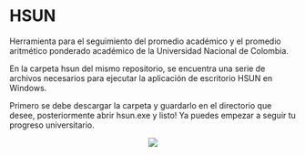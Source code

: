 # HSUN
 Herramienta para el seguimiento del promedio académico y el promedio aritmético ponderado académico de la Universidad Nacional de Colombia.
 
 En la carpeta hsun del mismo repositorio, se encuentra una serie de archivos necesarios para ejecutar la aplicación de escritorio HSUN en Windows.
 
 Primero se debe descargar la carpeta y guardarlo en el directorio que desee, posteriormente abrir hsun.exe y listo! 
 Ya puedes empezar a seguir tu progreso universitario.


<p align="center">
  <img src="https://github.com/jsmendozap/HSUN/blob/main/hsun.gif">
</p>
